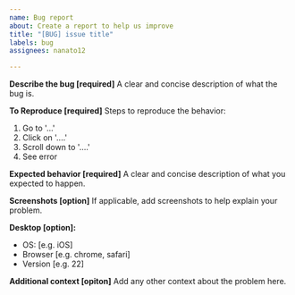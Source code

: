 ```yaml
---
name: Bug report
about: Create a report to help us improve
title: "[BUG] issue title"
labels: bug
assignees: nanato12

---
```


**Describe the bug [required]**
A clear and concise description of what the bug is.

**To Reproduce [required]**
Steps to reproduce the behavior:
1. Go to '...'
2. Click on '....'
3. Scroll down to '....'
4. See error

**Expected behavior [required]**
A clear and concise description of what you expected to happen.

**Screenshots [option]**
If applicable, add screenshots to help explain your problem.

**Desktop [option]:**
 - OS: [e.g. iOS]
 - Browser [e.g. chrome, safari]
 - Version [e.g. 22]

**Additional context [opiton]**
Add any other context about the problem here.
